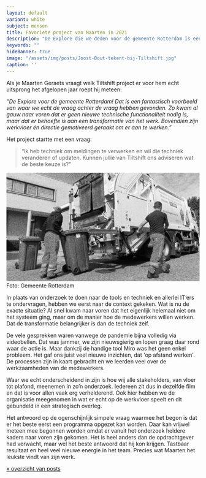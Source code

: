 ```yaml
---
layout: default
variant: white
subject: mensen
title: Favoriete project van Maarten in 2021
description: "De Explore die we deden voor de gemeente Rotterdam is een fantastisch voorbeeld van waar we echt de vraag achter de vraag hebben gevonden."
keywords: ""
hideBanner: true
image: "/assets/img/posts/Joost-Bout-tekent-bij-Tiltshift.jpg"
caption: ''
---
```

Als je Maarten Geraets vraagt welk Tiltshift project er voor hem echt uitsprong het afgelopen jaar roept hij meteen: 

_“De Explore voor de gemeente Rotterdam! Dat is een fantastisch voorbeeld van waar we echt de vraag achter de vraag hebben gevonden. Zo kwam al gauw naar voren dat er geen nieuwe technische functionaliteit nodig is, maar dat er behoefte is aan een transformatie van het werk. Bovendien zijn werkvloer én directie gemotiveerd geraakt om er aan te werken.”_

Het project startte met een vraag:

> “Ik heb techniek om meldingen te verwerken en wil die techniek veranderen of updaten. Kunnen jullie van Tiltshift ons adviseren wat de beste keuze is?”

<div class="article-image">
    <img src="/assets/img/posts/Programma-opzetten-Meldingen-Rotterdam-vervanging-msb.jpg">
    <div class="caption">Foto: Gemeente Rotterdam</div>
</div>

In plaats van onderzoek te doen naar de tools en techniek en allerlei IT’ers te ondervragen, hebben we eerst naar de context gekeken. Wat is nu de exacte situatie? Al snel kwam naar voren dat het eigenlijk helemaal niet om het systeem ging, maar om de manier hoe de medewerkers willen werken. Dat de transformatie belangrijker is dan de techniek zelf.

De vele gesprekken waren vanwege de pandemie bijna volledig via videobellen. Dat was  jammer, we zijn nieuwsgierig en lopen graag daar rond waar de actie is. Maar dankzij de handige tool Miro was het geen enkel probleem. Het gaf ons juist veel nieuwe inzichten, dat 'op afstand werken'. De processen zijn in kaart gebracht en we leerden veel over de werkzaamheden van de medewerkers. 

Waar we echt onderscheidend in zijn is hoe wij alle stakeholders, van vloer tot plafond, meenemen in zo’n onderzoek. Iedereen zit dus in dezelfde film en dat is voor allen vaak erg verhelderend. Ook hier hebben we de organisatie meegenomen in wat er echt op de werkvloer speelt en dit gebundeld in een strategisch overleg.

Het antwoord op de ogenschijnlijk simpele vraag waarmee het begon is dat er het beste eerst een programma opgezet kan worden. Daar kan vrijwel meteen mee begonnen worden omdat er vanuit het onderzoek heldere kaders naar voren zijn gekomen. Het is heel anders dan de opdrachtgever had verwacht, maar wel het beste antwoord dat hij kon krijgen. Tastbaar resultaat en heel veel nieuwe energie in het team. Precies wat Maarten het leukste vindt van zijn werk. 

[« overzicht van posts](/posts/)
